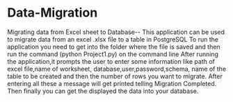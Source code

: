 # Data-Migration
Migrating data from Excel sheet to Database--
This application can be used to migrate data from an excel .xlsx file to a table in PostgreSQL
To run the application you need to get into the folder where the file is saved and then run the command (python Project1.py) on the command line
After running the application,it prompts the user to enter some information like path of excel file,name of worksheet, database,user,password,schema, name of the table to be created and then the number of rows you want to migrate.
After entering all these a message will get printed telling Migration Completed.
Then finally you can get the displayed the data into your database.
